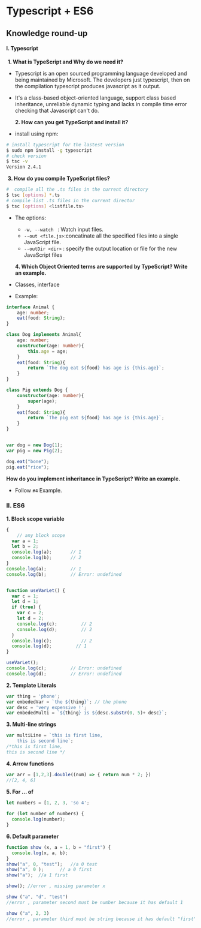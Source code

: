 # Typescript + ES6

## Knowledge round-up

#### I. Typescript

​	**1. What is TypeScript and Why do we need it?**

+ Typescript is an open sourced programming language developed and being maintained by Microsoft. The developers just typescript, then on the compilation typescript produces javascript as it output.
+ It's a class-based object-oriented language, support class based inheritance, unreliable dynamic typing and lacks in compile time error checking that Javascript can't do.

  **2. How can you get TypeScript and install it?**

+ install using npm:

```bash
# install typescript for the lastest version
$ sudo npm install -g typescript
# check version
$ tsc -v
Version 2.4.1
```

​	**3. How do you compile TypeScript files?**

```bash
#  compile all the .ts files in the current directory
$ tsc [options] *.ts
# compile list .ts files in the current director
$ tsc [options] <listfile.ts>
```

- The options:

  - `-w, --watch ` : Watch input files.
  - `--out <file.js>`:concatinate all the specified files into a single JavaScript file.
  - `--outDir <dir>` : specify the output location or file for the new JavaScript files



  **4. Which Object Oriented terms are supported by TypeScript? Write an example.**

- Classes, interface

- Example:

```typescript
interface Animal {
	age: number;
	eat(food: String);
}

class Dog implements Animal{
	age: number;
	constructor(age: number){
		this.age = age;
	}
	eat(food: String){
		return `The dog eat ${food} has age is {this.age}`;
	}
}

class Pig extends Dog {
	constructor(age: number){
		super(age);
	}
	eat(food: String){
		return `The pig eat ${food} has age is {this.age}`;
	}
}


var dog = new Dog(1);
var pig = new Pig(2);

dog.eat("bone");
pig.eat("rice");
```
**How do you implement inheritance in TypeScript? Write an example.**

- Follow `#4` Example.

### II. ES6

**1. Block scope variable**
```typescript
{
    // any block scope
  var a = 1;
  let b = 2;
  console.log(a);       // 1
  console.log(b);       // 2
}
console.log(a);         // 1
console.log(b);         // Error: undefined


function useVarLet() {
  var c = 1;
  let d = 1;
  if (true) {
    var c = 2;
    let d = 2;
    console.log(c);         // 2
    console.log(d);         // 2
  }
  console.log(c);           // 2
  console.log(d);         // 1
}

useVarLet();
console.log(c);         // Error: undefined
console.log(d);         // Error: undefined
```
**2. Template Literals**
```typescript
var thing = 'phone';
var embededVar = `the ${thing}`; // the phone
var desc = 'very expensive !';
var embededMulti = `${thing} is ${desc.substr(0, 5)+ desc}`;
```
**3. Multi-line strings**
```typescript
var multiLine = `this is first line,
    this is second line`;
/*this is first line,
this is second line */
```
**4. Arrow functions**
```typescript
var arr = [1,2,3].double((num) => { return num * 2; })
//[2, 4, 6]
```
**5. For ... of**
```typescript
let numbers = [1, 2, 3, 'so 4';
 
for (let number of numbers) {
  console.log(number);
}
```
**6. Default parameter**
```typescript
function show (x, a = 1, b = "first") {
  console.log(x, a, b);
}
show("a", 0, "test"); 	//a 0 test
show("a", 0 ); 		// a 0 first
show("a");	//a 1 first

show();	//error , missing parameter x

show ("a", "d", "test")	
//error , parameter second must be number because it has default 1

show ("a", 2, 3)	
//error , parameter third must be string because it has default "first"



```
